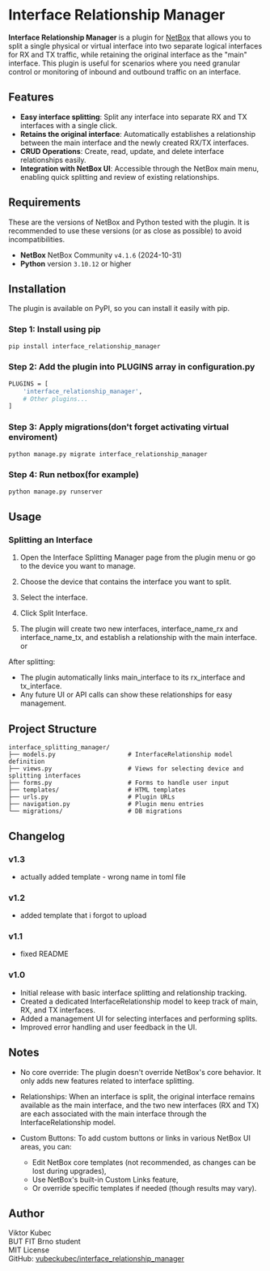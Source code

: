 # Interface Relationship Manager

**Interface Relationship Manager** is a plugin for [NetBox](https://github.com/netbox-community/netbox) that allows you to split a single physical or virtual interface into two separate logical interfaces for RX and TX traffic, while retaining the original interface as the "main" interface. This plugin is useful for scenarios where you need granular control or monitoring of inbound and outbound traffic on an interface.

## Features
- **Easy interface splitting**: Split any interface into separate RX and TX interfaces with a single click.
- **Retains the original interface**: Automatically establishes a relationship between the main interface and the newly created RX/TX interfaces.
- **CRUD Operations**: Create, read, update, and delete interface relationships easily.
- **Integration with NetBox UI**: Accessible through the NetBox main menu, enabling quick splitting and review of existing relationships.

## Requirements
These are the versions of NetBox and Python tested with the plugin. It is recommended to use these versions (or as close as possible) to avoid incompatibilities.

- **NetBox** NetBox Community `v4.1.6` (2024-10-31)
- **Python** version `3.10.12` or higher

## Installation
The plugin is available on PyPI, so you can install it easily with pip.

### Step 1: Install using pip
```bash
pip install interface_relationship_manager
```

### Step 2: Add the plugin into PLUGINS array in configuration.py
```bash
PLUGINS = [
    'interface_relationship_manager',
    # Other plugins...
]
```
### Step 3: Apply migrations(don't forget activating virtual enviroment)
```bash
python manage.py migrate interface_relationship_manager
```
### Step 4: Run netbox(for example)
```bash
python manage.py runserver
```

## Usage
### Splitting an Interface
1. Open the Interface Splitting Manager page from the plugin menu or go to the device you want to manage.

2. Choose the device that contains the interface you want to split.

3. Select the interface.

4. Click Split Interface.

5. The plugin will create two new interfaces, interface_name_rx and interface_name_tx, and establish a relationship with the main interface.
or

After splitting:
- The plugin automatically links main_interface to its rx_interface and tx_interface.
- Any future UI or API calls can show these relationships for easy management.

## Project Structure
```
interface_splitting_manager/
├── models.py                    # InterfaceRelationship model definition
├── views.py                     # Views for selecting device and splitting interfaces
├── forms.py                     # Forms to handle user input
├── templates/                   # HTML templates
├── urls.py                      # Plugin URLs
├── navigation.py                # Plugin menu entries
└── migrations/                  # DB migrations
```

## Changelog
### v1.3
- actually added template - wrong name in toml file

### v1.2
- added template that i forgot to upload 

### v1.1
- fixed README

### v1.0
- Initial release with basic interface splitting and relationship tracking.
- Created a dedicated InterfaceRelationship model to keep track of main, RX, and TX interfaces.
- Added a management UI for selecting interfaces and performing splits.
- Improved error handling and user feedback in the UI.


## Notes
- No core override: The plugin doesn't override NetBox's core behavior. It only adds new features related to interface splitting.

- Relationships: When an interface is split, the original interface remains available as the main interface, and the two new interfaces (RX and TX) are each associated with the main interface through the InterfaceRelationship model.

- Custom Buttons: To add custom buttons or links in various NetBox UI areas, you can:
    - Edit NetBox core templates (not recommended, as changes can be lost during upgrades),
    - Use NetBox's built-in Custom Links feature,
    - Or override specific templates if needed (though results may vary).

## Author
Viktor Kubec  
BUT FIT Brno student  
MIT License  
GitHub: [vubeckubec/interface_relationship_manager](https://github.com/vubeckubec/interface_relationship_manager)
